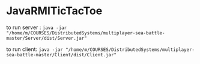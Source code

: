 # JavaRMITicTacToe

to run server :
  `java -jar "/home/m/COURSES/DistributedSystems/multiplayer-sea-battle-master/Server/dist/Server.jar"`
  
to run client:
  `java -jar "/home/m/COURSES/DistributedSystems/multiplayer-sea-battle-master/Client/dist/Client.jar"`
